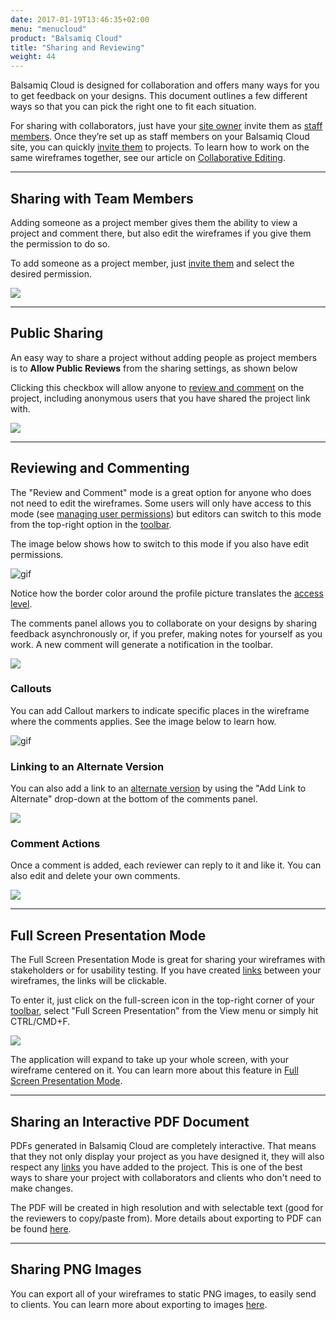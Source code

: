 ```yaml
---
date: 2017-01-19T13:46:35+02:00
menu: "menucloud"
product: "Balsamiq Cloud"
title: "Sharing and Reviewing"
weight: 44
---
```


Balsamiq Cloud is designed for collaboration and offers many ways for you to get feedback on your designs. This document outlines a few different ways so that you can pick the right one to fit each situation.

For sharing with collaborators, just have your [site owner](../people/#site-owners) invite them as [staff members](../people/#staff-members). Once they’re set up as staff members on your Balsamiq Cloud site, you can quickly [invite them](../people/#inviting-someone-to-a-project) to projects. To learn how to work on the same wireframes together, see our article on [Collaborative Editing](../collaborating/).

---

## Sharing with Team Members

Adding someone as a project member gives them the ability to view a project and comment there, but also edit the wireframes if you give them the permission to do so.

To add someone as a project member, just [invite them](../people/#inviting-someone-to-a-project) and select the desired permission.

![](//media.balsamiq.com/img/support/docs/cloud/invite-project-member-2.png)

---

## Public Sharing

An easy way to share a project without adding people as project members is to **Allow Public Reviews** from the sharing settings, as shown below

Clicking this checkbox will allow anyone to [review and comment](#reviewing-and-commenting) on the project, including anonymous users that you have shared the project link with.

![](//media.balsamiq.com/img/support/docs/cloud/allow-public-review.png)

---

## Reviewing and Commenting

The "Review and Comment" mode is a great option for anyone who does not need to edit the wireframes. Some users will only have access to this mode (see [managing user permissions](../people/#managing-user-permissions-on-projects)) but editors can switch to this mode from the top-right option in the [toolbar](../overview/#the-toolbar).

The image below shows how to switch to this mode if you also have edit permissions.

![gif](//media.balsamiq.com/img/support/docs/cloud/review-and-comment-switch.png)

Notice how the border color around the profile picture translates the [access level](../people/#user-permissions-at-a-glance).

The comments panel allows you to collaborate on your designs by sharing feedback asynchronously or, if you prefer, making notes for yourself as you work. A new comment will generate a notification in the toolbar.

![](//media.balsamiq.com/img/support/docs/cloud/comment-notification.png)

### Callouts

You can add Callout markers to indicate specific places in the wireframe where the comments applies. See the image below to learn how.

![gif](//media.balsamiq.com/img/support/docs/cloud/comment-callout.png)

### Linking to an Alternate Version

You can also add a link to an [alternate version](../alternates/) by using the "Add Link to Alternate" drop-down at the bottom of the comments panel. 

![](//media.balsamiq.com/img/support/docs/cloud/comment-alternate.png)

### Comment Actions

Once a comment is added, each reviewer can reply to it and like it. You can also edit and delete your own comments.

![](//media.balsamiq.com/img/support/docs/cloud/comment-actions.png)

---

## Full Screen Presentation Mode

The Full Screen Presentation Mode is great for sharing your wireframes with stakeholders or for usability testing. If you have created [links](../linking) between your wireframes, the links will be clickable.

To enter it, just click on the full-screen icon in the top-right corner of your [toolbar](../overview/#the-toolbar), select "Full Screen Presentation" from the View menu or simply hit CTRL/CMD+F.

![](//media.balsamiq.com/img/support/docs/bw/fullscreen-topbar.png)

The application will expand to take up your whole screen, with your wireframe centered on it. You can learn more about this feature in [Full Screen Presentation Mode](../fullscreen).

---

## Sharing an Interactive PDF Document

PDFs generated in Balsamiq Cloud are completely interactive. That means that they not only display your project as you have designed it, they will also respect any [links](../linking) you have added to the project. This is one of the best ways to share your project with collaborators and clients who don't need to make changes.

The PDF will be created in high resolution and with selectable text (good for the reviewers to copy/paste from). More details about exporting to PDF can be found [here](../exporting/#exporting-to-pdf).

---

## Sharing PNG Images

You can export all of your wireframes to static PNG images, to easily send to clients. You can learn more about exporting to images [here](../exporting/#exporting-to-an-image).
